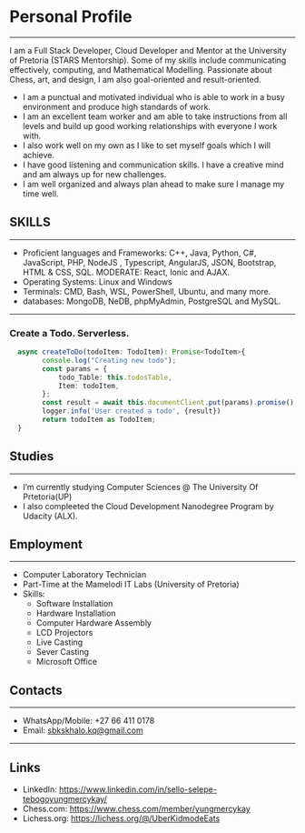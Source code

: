 # Personal Profile 
____________________________________________________________________________________
I am a Full Stack Developer, Cloud Developer and Mentor at the University of Pretoria (STARS Mentorship). Some of my skills include communicating effectively, computing, and Mathematical Modelling. Passionate about Chess, art, and design, I am also goal-oriented and result-oriented. 

- I am a punctual and motivated individual who is able to work in a busy environment and produce high standards of work.
- I am an excellent team worker and am able to take instructions from all levels and build up good working relationships with everyone I work with.
- I also work well on my own as I like to set myself goals which I will achieve. 
- I have good listening and communication skills. I have a creative mind and am always up for new challenges.
- I am well organized and always plan ahead to make sure I manage my time well.

## SKILLS 
____________________________________________________________________________________
- Proficient languages and Frameworks: C++, Java, Python, C#, JavaScript, PHP, NodeJS , Typescript, AngularJS, JSON, Bootstrap, HTML & CSS, SQL. MODERATE: React, Ionic and AJAX. 
- Operating Systems: Linux and Windows 
- Terminals: CMD, Bash, WSL, PowerShell, Ubuntu, and many more. 
- databases: MongoDB, NeDB, phpMyAdmin, PostgreSQL and MySQL. 
____________________________________________________________________________________
### Create a Todo. Serverless.
```Typescript
  async createToDo(todoItem: TodoItem): Promise<TodoItem>{
        console.log("Creating new todo");
        const params = { 
            todo_Table: this.todosTable, 
            Item: todoItem,
        };
        const result = await this.documentClient.put(params).promise();
        logger.info('User created a todo', {result})
        return todoItem as TodoItem;
  }
```

## Studies
____________________________________________________________________________________
- I’m currently studying Computer Sciences @ The University Of Prtetoria(UP)
- I also compleeted the Cloud Development Nanodegree Program by Udacity (ALX).

## Employment
____________________________________________________________________________________
- Computer Laboratory Technician
- Part-Time at the Mamelodi IT Labs (University of Pretoria)
- Skills:
  - Software Installation
  - Hardware Installation
  - Computer Hardware Assembly
  - LCD Projectors
  - Live Casting
  - Sever Casting
  - Microsoft Office

## Contacts
____________________________________________________________________________________
- WhatsApp/Mobile: +27 66 411 0178
- Email: sbkskhalo.kq@gmail.com
____________________________________________________________________________________
## Links
- LinkedIn: https://www.linkedin.com/in/sello-selepe-tebogoyungmercykay/
- Chess.com: https://www.chess.com/member/yungmercykay
- Lichess.org: https://lichess.org/@/UberKidmodeEats
